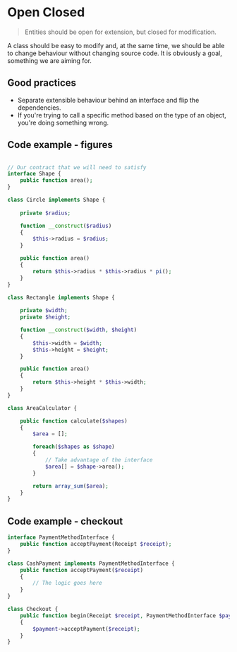 # Open Closed

> Entities should be open for extension, but closed for modification.

A class should be easy to modify and, at the same time, we should be able to change behaviour without changing source code. It is obviously a goal, something we are aiming for.

## Good practices
- Separate extensible behaviour behind an interface and flip the dependencies.
- If you're trying to call a specific method based on the type of an object, you're doing something wrong.

## Code example - figures
```php

// Our contract that we will need to satisfy
interface Shape {
	public function area();
}

class Circle implements Shape {
	
	private $radius;

	function __construct($radius)
	{
		$this->radius = $radius;
	}

	public function area()
	{
		return $this->radius * $this->radius * pi();
	}
}

class Rectangle implements Shape {
	
	private $width;
	private $height;

	function __construct($width, $height)
	{
		$this->width = $width;
		$this->height = $height;
	}

	public function area()
	{
		return $this->height * $this->width;
	}
}

class AreaCalculator {

	public function calculate($shapes)
	{
		$area = [];

		foreach($shapes as $shape)
		{
			// Take advantage of the interface
			$area[] = $shape->area();
		}

		return array_sum($area);
	}
}
```
## Code example - checkout
```php
interface PaymentMethodInterface {
	public function acceptPayment(Receipt $receipt);
}

class CashPayment implements PaymentMethodInterface {
	public function acceptPayment($receipt)
	{
		// The logic goes here
	}
}

class Checkout {
	public function begin(Receipt $receipt, PaymentMethodInterface $payment)
	{
		$payment->acceptPayment($receipt);
	}
}
```
